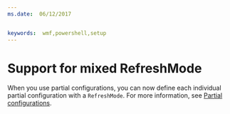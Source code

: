 ```yaml
---
ms.date:  06/12/2017


keywords:  wmf,powershell,setup
---
```


# Support for mixed RefreshMode

When you use partial configurations, you can now define each individual partial configuration with a `RefreshMode`.
For more information, see [Partial configurations](https://msdn.microsoft.com/powershell/dsc/partialconfigs).
